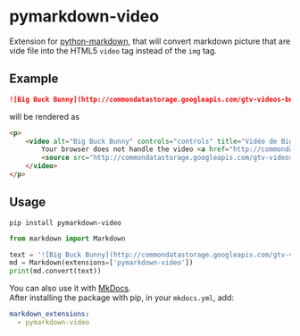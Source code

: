# pymarkdown-video

Extension for [python-markdown](https://python-markdown.github.io/), that will convert markdown picture that are vide
file into the HTML5 `video` tag instead of the `img` tag.

## Example

```markdown
![Big Buck Bunny](http://commondatastorage.googleapis.com/gtv-videos-bucket/sample/BigBuckBunny.mp4 "Big Buck Bunny video")
```

will be rendered as

```html
<p>
    <video alt="Big Buck Bunny" controls="controls" title="Vidéo de Big Buck Bunny">
        Your browser does not handle the video <a href="http://commondatastorage.googleapis.com/gtv-videos-bucket/sample/BigBuckBunny.mp4">http://commondatastorage.googleapis.com/gtv-videos-bucket/sample/BigBuckBunny.mp4</a>
        <source src="http://commondatastorage.googleapis.com/gtv-videos-bucket/sample/BigBuckBunny.mp4" type="video/mp4"></source>
    </video>
</p>
```

## Usage

```shell
pip install pymarkdown-video
```

```python
from markdown import Markdown

text = '![Big Buck Bunny](http://commondatastorage.googleapis.com/gtv-videos-bucket/sample/BigBuckBunny.mp4 "Big Buck Bunny video")'
md = Markdown(extensions=['pymarkdown-video'])
print(md.convert(text))
```

You can also use it with [MkDocs](https://www.mkdocs.org/).  
After installing the package with pip, in your `mkdocs.yml`, add:

```yaml
markdown_extensions:
  - pymarkdown-video
```